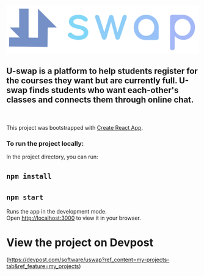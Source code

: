<img src="UswapLogoTrans.png"/>

## U-swap is a platform to help students register for the courses they want but are currently full. U-swap finds students who want each-other's classes and connects them through online chat.

<br><br>
This project was bootstrapped with [Create React App](https://github.com/facebook/create-react-app).


### To run the project locally:
In the project directory, you can run:

## `npm install`
## `npm start`

Runs the app in the development mode.\
Open [http://localhost:3000](http://localhost:3000) to view it in your browser.

# View the project on Devpost 
(https://devpost.com/software/uswap?ref_content=my-projects-tab&ref_feature=my_projects)
